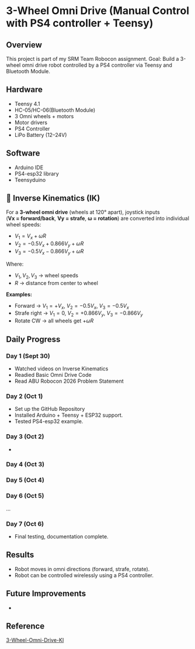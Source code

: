 # 3-Wheel Omni Drive (Manual Control with PS4 controller + Teensy)

## Overview
This project is part of my SRM Team Robocon assignment.
Goal: Build a 3-wheel omni drive robot controlled by a PS4 controller via Teensy and Bluetooth Module.

## Hardware
- Teensy 4.1
- HC-05/HC-06(Bluetooth Module)
- 3 Omni wheels + motors
- Motor drivers
- PS4 Controller
- LiPo Battery (12–24V)

## Software
- Arduino IDE
- PS4-esp32 library
- Teensyduino

## 📐 Inverse Kinematics (IK)

For a **3-wheel omni drive** (wheels at 120° apart), joystick inputs  
(**Vx = forward/back**, **Vy = strafe**, **ω = rotation**) are converted into individual wheel speeds:

- $V_1 = V_x + \omega R$  
- $V_2 = -0.5V_x + 0.866V_y + \omega R$  
- $V_3 = -0.5V_x - 0.866V_y + \omega R$  

Where:  
- $V_1, V_2, V_3$ → wheel speeds  
- $R$ → distance from center to wheel  

**Examples:**  
- Forward → $V_1=+V_x$, $V_2=-0.5V_x$, $V_3=-0.5V_x$  
- Strafe right → $V_1=0$, $V_2=+0.866V_y$, $V_3=-0.866V_y$  
- Rotate CW → all wheels get $+\omega R$




## Daily Progress

### Day 1 (Sept 30)
- Watched videos on Inverse Kinematics
- Readied Basic Omni Drive Code
- Read ABU Robocon 2026 Problem Statement

### Day 2 (Oct 1)
- Set up the GitHub Repository
- Installed Arduino + Teensy + ESP32 support.
- Tested PS4-esp32 example.

### Day 3 (Oct 2)
- 

### Day 4 (Oct 3)


### Day 5 (Oct 4)


### Day 6 (Oct 5)
...

### Day 7 (Oct 6)
- Final testing, documentation complete.

## Results
- Robot moves in omni directions (forward, strafe, rotate).
- Robot can be controlled wirelessly using a PS4 controller.

## Future Improvements
- 

## Reference
[3-Wheel-Omni-Drive-KI](https://www.youtube.com/watch?v=wwQQnSWqB7A)
